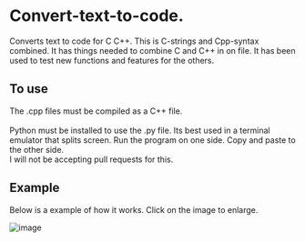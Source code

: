 # Convert-text-to-code.
Converts text to code for C C++.
This is C-strings and Cpp-syntax combined.
It has things needed to combine C and C++ in on file.
It has been used to test new functions and features for the others.
## To use
The .cpp files must be compiled as a C++ file. <br>     
Python must be installed to use the .py file.
  Its best used in a terminal emulator that splits screen.
Run the program on one side. Copy and paste to the other side.    
I will not be accepting pull requests for this.
## Example
Below is a example of how it works.  Click on the image to enlarge.

![image](https://github.com/user-attachments/assets/7b9c3f9e-5c21-48df-a3a9-64451fffabb3)
